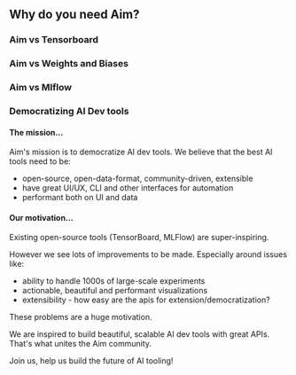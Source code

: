## Why do you need Aim?


### Aim vs Tensorboard


### Aim vs Weights and Biases


### Aim vs Mlflow

### Democratizing AI Dev tools

#### The mission...
Aim's mission is to democratize AI dev tools.
We believe that the best AI tools need to be:
- open-source, open-data-format, community-driven, extensible
- have great UI/UX, CLI and other interfaces for automation
- performant both on UI and data

#### Our motivation...
Existing open-source tools (TensorBoard, MLFlow) are super-inspiring.

However we see lots of improvements to be made. Especially around issues like:
- ability to handle 1000s of large-scale experiments
- actionable, beautiful and performant visualizations
- extensibility - how easy are the apis for extension/democratization?

These problems are a huge motivation.

We are inspired to build beautiful, scalable AI dev tools with great APIs.
That's what unites the Aim community.

Join us, help us build the future of AI tooling!
